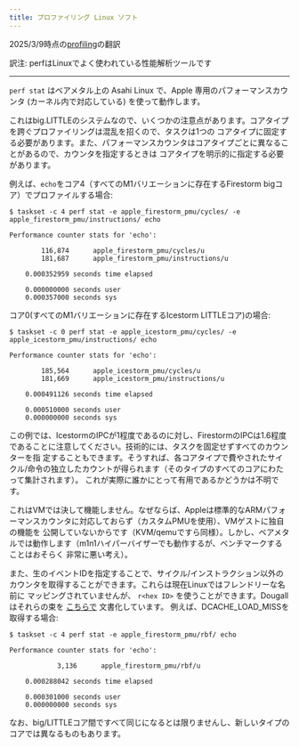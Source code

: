 ```yaml
---
title: プロファイリング Linux ソフト
---
```


2025/3/9時点の[profiling](https://github.com/AsahiLinux/docs/blob/main/docs/sw/profiling.md)の翻訳

訳注: perfはLinuxでよく使われている性能解析ツールです

---
`perf stat` はベアメタル上の Asahi Linux で、Apple 専用のパフォーマンスカウンタ (カーネル内で対応している) を使って動作します。

これはbig.LITTLEのシステムなので、いくつかの注意点があります。コアタイプを跨ぐプロファイリングは混乱を招くので、タスクは1つの
コアタイプに固定する必要があります。また、パフォーマンスカウンタはコアタイプごとに異なることがあるので、カウンタを指定するときは
コアタイプを明示的に指定する必要があります。

例えば、`echo`をコア4（すべてのM1バリエーションに存在するFirestorm bigコア）でプロファイルする場合:

```
$ taskset -c 4 perf stat -e apple_firestorm_pmu/cycles/ -e apple_firestorm_pmu/instructions/ echo

Performance counter stats for 'echo':

        116,874      apple_firestorm_pmu/cycles/u                                   
        181,687      apple_firestorm_pmu/instructions/u                                   

    0.000352959 seconds time elapsed

    0.000000000 seconds user
    0.000357000 seconds sys
```

コア0(すべてのM1バリエーションに存在するIcestorm LITTLEコア)の場合:

```
$ taskset -c 0 perf stat -e apple_icestorm_pmu/cycles/ -e apple_icestorm_pmu/instructions/ echo

Performance counter stats for 'echo':

        185,564      apple_icestorm_pmu/cycles/u                                   
        181,669      apple_icestorm_pmu/instructions/u                                   

    0.000491126 seconds time elapsed

    0.000510000 seconds user
    0.000000000 seconds sys
```

この例では、IcestormのIPCが1程度であるのに対し、FirestormのIPCは1.6程度であることに注意してください。技術的には、タスクを固定せずすべてのカウンターを指
定することもできます。そうすれば、各コアタイプで費やされたサイクル/命令の独立したカウントが得られます（そのタイプのすべてのコアにわたって集計されます）。
これが実際に誰かにとって有用であるかどうかは不明です。

これはVMでは決して機能しません。なぜならば、Appleは標準的なARMパフォーマンスカウンタに対応しておらず（カスタムPMUを使用）、VMゲストに独自の機能を
公開していないからです（KVM/qemuですら同様）。しかし、ベアメタルでは動作します（m1n1ハイパーバイザーでも動作するが、ベンチマークすることはおそらく
非常に悪い考え）。

また、生のイベントIDを指定することで、サイクル/インストラクション以外のカウンタを取得することができます。これらは現在Linuxではフレンドリーな名前に
マッピングされていませんが、 `r<hex ID>` を使うことができます。Dougallはそれらの束を
[こちらで](https://github.com/dougallj/applecpu/blob/main/timer-hacks/bench.py#L85) 文書化しています。
例えば、DCACHE_LOAD_MISSを取得する場合:

```
$ taskset -c 4 perf stat -e apple_firestorm_pmu/rbf/ echo  

Performance counter stats for 'echo':

            3,136      apple_firestorm_pmu/rbf/u                                   

    0.000288042 seconds time elapsed

    0.000301000 seconds user
    0.000000000 seconds sys
```

なお、big/LITTLEコア間ですべて同じになるとは限りませんし、新しいタイプのコアでは異なるものもあります。

